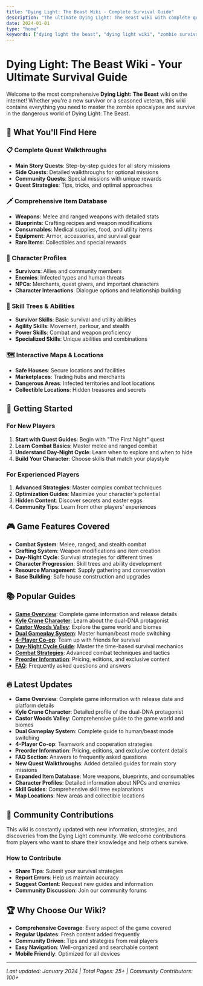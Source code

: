 ```yaml
---
title: "Dying Light: The Beast Wiki - Complete Survival Guide"
description: "The ultimate Dying Light: The Beast wiki with complete quest walkthroughs, item database, character guides, skill trees, and survival strategies. Master the zombie apocalypse with our comprehensive guides."
date: 2024-01-01
type: "home"
keywords: ["dying light the beast", "dying light wiki", "zombie survival guide", "quest walkthrough", "item database", "character guide", "skill tree", "survival strategies"]
---
```


# Dying Light: The Beast Wiki - Your Ultimate Survival Guide

Welcome to the most comprehensive **Dying Light: The Beast** wiki on the internet! Whether you're a new survivor or a seasoned veteran, this wiki contains everything you need to master the zombie apocalypse and survive in the dangerous world of Dying Light: The Beast.

## 🎯 What You'll Find Here

### 📋 Complete Quest Walkthroughs
- **Main Story Quests**: Step-by-step guides for all story missions
- **Side Quests**: Detailed walkthroughs for optional missions
- **Community Quests**: Special missions with unique rewards
- **Quest Strategies**: Tips, tricks, and optimal approaches

### 🗡️ Comprehensive Item Database
- **Weapons**: Melee and ranged weapons with detailed stats
- **Blueprints**: Crafting recipes and weapon modifications
- **Consumables**: Medical supplies, food, and utility items
- **Equipment**: Armor, accessories, and survival gear
- **Rare Items**: Collectibles and special rewards

### 👥 Character Profiles
- **Survivors**: Allies and community members
- **Enemies**: Infected types and human threats
- **NPCs**: Merchants, quest givers, and important characters
- **Character Interactions**: Dialogue options and relationship building

### 🌟 Skill Trees & Abilities
- **Survivor Skills**: Basic survival and utility abilities
- **Agility Skills**: Movement, parkour, and stealth
- **Power Skills**: Combat and weapon proficiency
- **Specialized Skills**: Unique abilities and combinations

### 🗺️ Interactive Maps & Locations
- **Safe Houses**: Secure locations and facilities
- **Marketplaces**: Trading hubs and merchants
- **Dangerous Areas**: Infected territories and loot locations
- **Collectible Locations**: Hidden treasures and secrets

## 🚀 Getting Started

### For New Players
1. **Start with Quest Guides**: Begin with "The First Night" quest
2. **Learn Combat Basics**: Master melee and ranged combat
3. **Understand Day-Night Cycle**: Learn when to explore and when to hide
4. **Build Your Character**: Choose skills that match your playstyle

### For Experienced Players
1. **Advanced Strategies**: Master complex combat techniques
2. **Optimization Guides**: Maximize your character's potential
3. **Hidden Content**: Discover secrets and easter eggs
4. **Community Tips**: Learn from other players' experiences

## 🎮 Game Features Covered

- **Combat System**: Melee, ranged, and stealth combat
- **Crafting System**: Weapon modifications and item creation
- **Day-Night Cycle**: Survival strategies for different times
- **Character Progression**: Skill trees and ability development
- **Resource Management**: Supply gathering and conservation
- **Base Building**: Safe house construction and upgrades

## 📚 Popular Guides

- **[Game Overview](/game-overview/)**: Complete game information and release details
- **[Kyle Crane Character](/characters/kyle-crane/)**: Learn about the dual-DNA protagonist
- **[Castor Woods Valley](/map/castor-woods-valley/)**: Explore the game world and biomes
- **[Dual Gameplay System](/guides/dual-gameplay-system/)**: Master human/beast mode switching
- **[4-Player Co-op](/guides/coop-multiplayer/)**: Team up with friends for survival
- **[Day-Night Cycle Guide](/guides/day-night-cycle/)**: Master the time-based survival mechanics
- **[Combat Strategies](/guides/combat-strategies/)**: Advanced combat techniques and tactics
- **[Preorder Information](/preorder-info/)**: Pricing, editions, and exclusive content
- **[FAQ](/faq/)**: Frequently asked questions and answers

## 🔥 Latest Updates

- **Game Overview**: Complete game information with release date and platform details
- **Kyle Crane Character**: Detailed profile of the dual-DNA protagonist
- **Castor Woods Valley**: Comprehensive guide to the game world and biomes
- **Dual Gameplay System**: Complete guide to human/beast mode switching
- **4-Player Co-op**: Teamwork and cooperation strategies
- **Preorder Information**: Pricing, editions, and exclusive content details
- **FAQ Section**: Answers to frequently asked questions
- **New Quest Walkthroughs**: Added detailed guides for main story missions
- **Expanded Item Database**: More weapons, blueprints, and consumables
- **Character Profiles**: Detailed information about NPCs and enemies
- **Skill Guides**: Comprehensive skill tree explanations
- **Map Locations**: New areas and collectible locations

## 🤝 Community Contributions

This wiki is constantly updated with new information, strategies, and discoveries from the Dying Light community. We welcome contributions from players who want to share their knowledge and help others survive.

### How to Contribute
- **Share Tips**: Submit your survival strategies
- **Report Errors**: Help us maintain accuracy
- **Suggest Content**: Request new guides and information
- **Community Discussion**: Join our community forums

## 🏆 Why Choose Our Wiki?

- **Comprehensive Coverage**: Every aspect of the game covered
- **Regular Updates**: Fresh content added frequently
- **Community Driven**: Tips and strategies from real players
- **Easy Navigation**: Well-organized and searchable content
- **Mobile Friendly**: Optimized for all devices

---

*Last updated: January 2024 | Total Pages: 25+ | Community Contributors: 100+*
